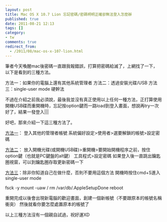 ```yaml
---
layout: post
title: Mac OS X 10.7 Lion 忘記密碼/密碼明明正確卻無法登入怎麼辦
published: true
date: 2011-08-21 12:13
tags: []
category:
- tw
comments: true
redirect_from:
  - /2011/08/mac-os-x-107-lion.html
---
```



筆者今天喚醒mac後密碼一直跟我報錯誤，打算把密碼給滅了，上網找了一下，以下是看到的三種方法。

方法一：如果你的電腦上還有其他系統管理者
方法二：透過安裝光碟/USB
方法三：single-user mode 硬幹法

不過在介紹之前我必須說，最後我並沒有真正使用以上任何一種方法，正打算使用開機USB碟而重開機時，忘記按option鍵而一路load到登入畫面，想說再try一次好了，結果一發登入|||

好吧，那來介紹一下這三種方法了。

[方法一][1]：
登入其他的管理者帳號
系統偏好設定>使用者>選要解鎖的帳號>設定密碼

[方法二][2]：
放入開機光碟(或開機USB碟)>重開機>要開始開機程序之前，按住option鍵（也就是PC鍵盤的alt鍵）
工具程式>設定密碼
如果登入後一直跳出鑰匙圈視窗，可以到鑰匙圈存取更新密碼一下

[方法三][3]：除非你知道自己在做什麼，否則不要用這個方法
開機時按住cmd+S進入single-user mode

fsck -y
mount -uaw /
rm /var/db/.AppleSetupDone
reboot

重開完成以後會出現新電腦的歡迎畫面，創建一個新帳號（不要跟原本的帳號名稱衝突）
然後就看你要怎麼處置原本的帳號了


以上三種方法沒有一個親自試過，祝好運XD



[1]: http://support.apple.com/kb/ht1274?viewlocale=zh_TW&locale=zh_TW
[2]: http://docs.info.apple.com/article.html?path=Mac/10.5/yh/11627.html
[3]: http://news.ipadown.com/1590
